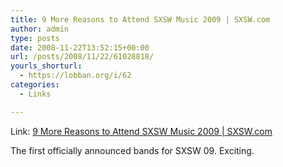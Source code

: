 ```yaml
---
title: 9 More Reasons to Attend SXSW Music 2009 | SXSW.com
author: admin
type: posts
date: 2008-11-22T13:52:15+00:00
url: /posts/2008/11/22/61028818/
yourls_shorturl:
  - https://lobban.org/i/62
categories:
  - Links

---
```

Link: [9 More Reasons to Attend SXSW Music 2009 | SXSW.com][1]

The first officially announced bands for SXSW 09. Exciting.

 [1]: http://sxsw.com/node/631